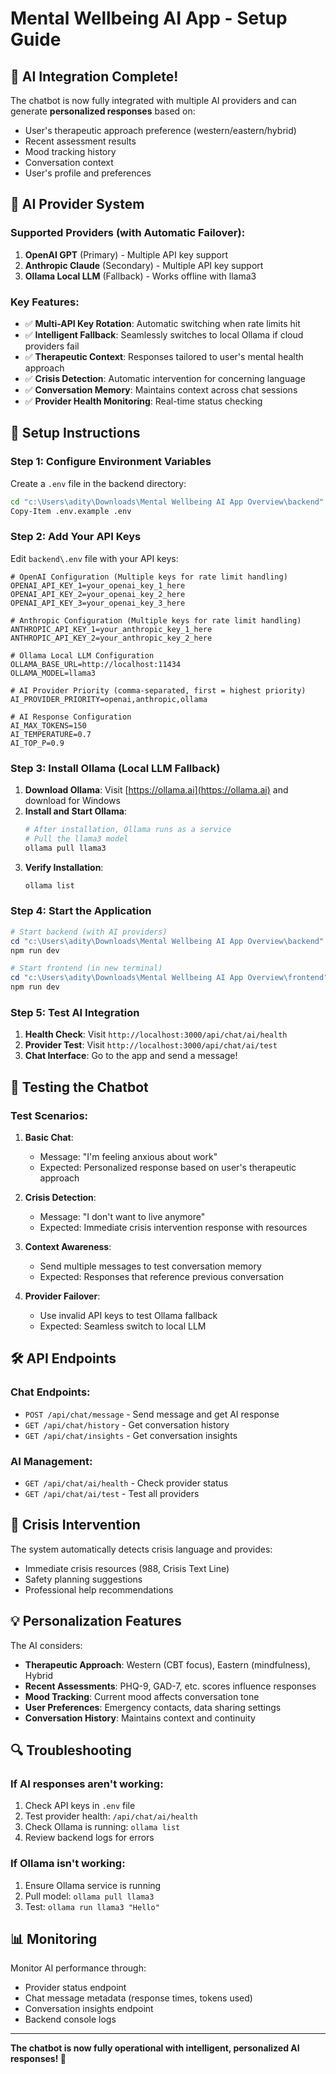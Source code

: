 # Mental Wellbeing AI App - Setup Guide

## 🚀 AI Integration Complete!

The chatbot is now fully integrated with multiple AI providers and can generate **personalized responses** based on:
- User's therapeutic approach preference (western/eastern/hybrid)
- Recent assessment results
- Mood tracking history
- Conversation context
- User's profile and preferences

## 🧠 AI Provider System

### Supported Providers (with Automatic Failover):
1. **OpenAI GPT** (Primary) - Multiple API key support
2. **Anthropic Claude** (Secondary) - Multiple API key support  
3. **Ollama Local LLM** (Fallback) - Works offline with llama3

### Key Features:
- ✅ **Multi-API Key Rotation**: Automatic switching when rate limits hit
- ✅ **Intelligent Fallback**: Seamlessly switches to local Ollama if cloud providers fail
- ✅ **Therapeutic Context**: Responses tailored to user's mental health approach
- ✅ **Crisis Detection**: Automatic intervention for concerning language
- ✅ **Conversation Memory**: Maintains context across chat sessions
- ✅ **Provider Health Monitoring**: Real-time status checking

## 🔧 Setup Instructions

### Step 1: Configure Environment Variables

Create a `.env` file in the backend directory:

```bash
cd "c:\Users\adity\Downloads\Mental Wellbeing AI App Overview\backend"
Copy-Item .env.example .env
```

### Step 2: Add Your API Keys

Edit `backend\.env` file with your API keys:

```env
# OpenAI Configuration (Multiple keys for rate limit handling)
OPENAI_API_KEY_1=your_openai_key_1_here
OPENAI_API_KEY_2=your_openai_key_2_here
OPENAI_API_KEY_3=your_openai_key_3_here

# Anthropic Configuration (Multiple keys for rate limit handling)
ANTHROPIC_API_KEY_1=your_anthropic_key_1_here
ANTHROPIC_API_KEY_2=your_anthropic_key_2_here

# Ollama Local LLM Configuration
OLLAMA_BASE_URL=http://localhost:11434
OLLAMA_MODEL=llama3

# AI Provider Priority (comma-separated, first = highest priority)
AI_PROVIDER_PRIORITY=openai,anthropic,ollama

# AI Response Configuration
AI_MAX_TOKENS=150
AI_TEMPERATURE=0.7
AI_TOP_P=0.9
```

### Step 3: Install Ollama (Local LLM Fallback)

1. **Download Ollama**: Visit [https://ollama.ai](https://ollama.ai) and download for Windows
2. **Install and Start Ollama**:
   ```powershell
   # After installation, Ollama runs as a service
   # Pull the llama3 model
   ollama pull llama3
   ```
3. **Verify Installation**:
   ```powershell
   ollama list
   ```

### Step 4: Start the Application

```powershell
# Start backend (with AI providers)
cd "c:\Users\adity\Downloads\Mental Wellbeing AI App Overview\backend"
npm run dev

# Start frontend (in new terminal)
cd "c:\Users\adity\Downloads\Mental Wellbeing AI App Overview\frontend"  
npm run dev
```

### Step 5: Test AI Integration

1. **Health Check**: Visit `http://localhost:3000/api/chat/ai/health`
2. **Provider Test**: Visit `http://localhost:3000/api/chat/ai/test`
3. **Chat Interface**: Go to the app and send a message!

## 🔬 Testing the Chatbot

### Test Scenarios:

1. **Basic Chat**:
   - Message: "I'm feeling anxious about work"
   - Expected: Personalized response based on user's therapeutic approach

2. **Crisis Detection**:
   - Message: "I don't want to live anymore"
   - Expected: Immediate crisis intervention response with resources

3. **Context Awareness**:
   - Send multiple messages to test conversation memory
   - Expected: Responses that reference previous conversation

4. **Provider Failover**:
   - Use invalid API keys to test Ollama fallback
   - Expected: Seamless switch to local LLM

## 🛠 API Endpoints

### Chat Endpoints:
- `POST /api/chat/message` - Send message and get AI response
- `GET /api/chat/history` - Get conversation history
- `GET /api/chat/insights` - Get conversation insights

### AI Management:
- `GET /api/chat/ai/health` - Check provider status
- `GET /api/chat/ai/test` - Test all providers

## 🚨 Crisis Intervention

The system automatically detects crisis language and provides:
- Immediate crisis resources (988, Crisis Text Line)
- Safety planning suggestions
- Professional help recommendations

## 💡 Personalization Features

The AI considers:
- **Therapeutic Approach**: Western (CBT focus), Eastern (mindfulness), Hybrid
- **Recent Assessments**: PHQ-9, GAD-7, etc. scores influence responses
- **Mood Tracking**: Current mood affects conversation tone
- **User Preferences**: Emergency contacts, data sharing settings
- **Conversation History**: Maintains context and continuity

## 🔍 Troubleshooting

### If AI responses aren't working:
1. Check API keys in `.env` file
2. Test provider health: `/api/chat/ai/health`
3. Check Ollama is running: `ollama list`
4. Review backend logs for errors

### If Ollama isn't working:
1. Ensure Ollama service is running
2. Pull model: `ollama pull llama3`
3. Test: `ollama run llama3 "Hello"`

## 📊 Monitoring

Monitor AI performance through:
- Provider status endpoint
- Chat message metadata (response times, tokens used)
- Conversation insights endpoint
- Backend console logs

---

**The chatbot is now fully operational with intelligent, personalized AI responses! 🎉**

